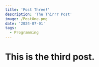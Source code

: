 ```yaml
---
title: 'Post Three!'
description: 'The Thirrr Post'
image: /PostOne.png
date: '2024-07-01'
tags:
  - Programming
---
```


# This is the third post.